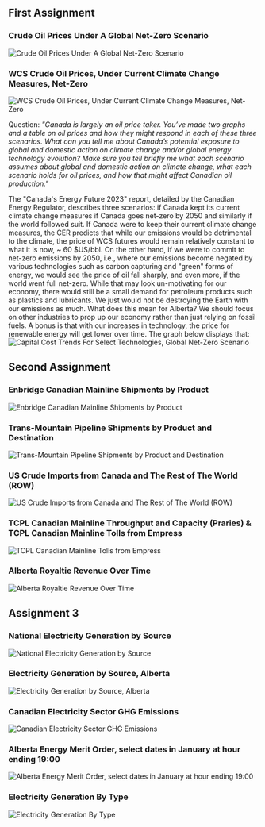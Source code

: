 ## First Assignment

### Crude Oil Prices Under A Global Net-Zero Scenario

![Crude Oil Prices Under A Global Net-Zero Scenario](./src/a1-1.png)

### WCS Crude Oil Prices, Under Current Climate Change Measures, Net-Zero

![WCS Crude Oil Prices, Under Current Climate Change Measures, Net-Zero](./src/a1-2.png)

Question: *"Canada is largely an oil price taker. You’ve made two graphs and a table on oil prices and how they might
respond in each of these three scenarios. What can you tell me about Canada’s potential exposure to
global and domestic action on climate change and/or global energy technology evolution? Make sure you
tell briefly me what each scenario assumes about global and domestic action on climate change, what each
scenario holds for oil prices, and how that might affect Canadian oil production."*

The "Canada's Energy Future 2023" report, detailed by the Canadian Energy Regulator, describes three scenarios: if Canada kept its current climate change measures if Canada goes net-zero by 2050 and similarly if the world followed suit. If Canada were to keep their current climate change measures, the CER predicts that while our emissions would be detrimental to the climate, the price of WCS futures would remain relatively constant to what it is now, ~ 60 $US/bbl. On the other hand, if we were to commit to net-zero emissions by 2050, i.e., where our emissions become negated by various technologies such as carbon capturing and "green" forms of energy, we would see the price of oil fall sharply, and even more, if the world went full net-zero. While that may look un-motivating for our economy, there would still be a small demand for petroleum products such as plastics and lubricants. We just would not be destroying the Earth with our emissions as much. What does this mean for Alberta? We should focus on other industries to prop up our economy rather than just relying on fossil fuels. A bonus is that with our increases in technology, the price for renewable energy will get lower over time. The graph below displays that:
![Capital Cost Trends For Select Technologies, Global Net-Zero Scenario](./src/a1-3.png)

## Second Assignment

### Enbridge Canadian Mainline Shipments by Product
![Enbridge Canadian Mainline Shipments by Product](./src/a2-1.png)

### Trans-Mountain Pipeline Shipments by Product and Destination
![Trans-Mountain Pipeline Shipments by Product and Destination](./src/a2-2.png)

### US Crude Imports from Canada and The Rest of The World (ROW)
![US Crude Imports from Canada and The Rest of The World (ROW)](./src/a2-3.png)
### TCPL Canadian Mainline Throughput and Capacity (Praries) & TCPL Canadian Mainline Tolls from Empress
![TCPL Canadian Mainline Tolls from Empress](./src/a2-4.png)

### Alberta Royaltie Revenue Over Time
![Alberta Royaltie Revenue Over Time](./src/a2-5.png)

## Assignment 3
### National Electricity Generation by Source
![National Electricity Generation by Source](./src/a3-1.png)

### Electricity Generation by Source, Alberta

![Electricity Generation by Source, Alberta](./src/a3-2.png)

### Canadian Electricity Sector GHG Emissions

![Canadian Electricity Sector GHG Emissions](./src/a3-3.png)

### Alberta Energy Merit Order, select dates in January at hour ending 19:00

![Alberta Energy Merit Order, select dates in January at hour ending 19:00](./src/a3-4.png)


### Electricity Generation By Type

![Electricity Generation By Type](./src/chartsWeek.png)